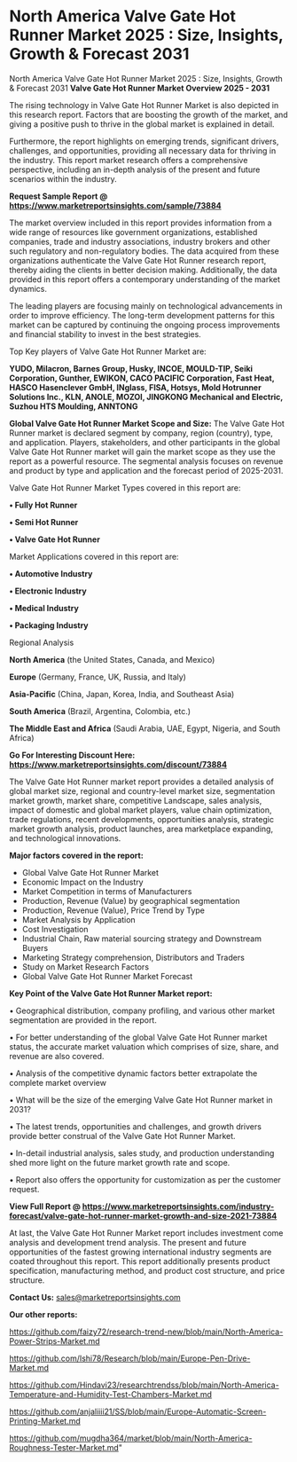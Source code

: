 # North America Valve Gate Hot Runner Market 2025 : Size, Insights, Growth & Forecast 2031
North America Valve Gate Hot Runner Market 2025 : Size, Insights, Growth & Forecast 2031
<Strong> Valve Gate Hot Runner Market Overview 2025 - 2031</strong>

The rising technology in Valve Gate Hot Runner Market is also depicted in this research report. Factors that are boosting the growth of the market, and giving a positive push to thrive in the global market is explained in detail.

Furthermore, the report highlights on emerging trends, significant drivers, challenges, and opportunities, providing all necessary data for thriving in the industry. This report market research offers a comprehensive perspective, including an in-depth analysis of the present and future scenarios within the industry.

<strong>Request Sample Report @ <a href=https://www.marketreportsinsights.com/sample/73884>https://www.marketreportsinsights.com/sample/73884</a></strong>

The market overview included in this report provides information from a wide range of resources like government organizations, established companies, trade and industry associations, industry brokers and other such regulatory and non-regulatory bodies. The data acquired from these organizations authenticate the Valve Gate Hot Runner research report, thereby aiding the clients in better decision making. Additionally, the data provided in this report offers a contemporary understanding of the market dynamics.

The leading players are focusing mainly on technological advancements in order to improve efficiency. The long-term development patterns for this market can be captured by continuing the ongoing process improvements and financial stability to invest in the best strategies.

Top Key players of Valve Gate Hot Runner Market are:

<strong>YUDO, Milacron, Barnes Group, Husky, INCOE, MOULD-TIP, Seiki Corporation, Gunther, EWIKON, CACO PACIFIC Corporation, Fast Heat, HASCO Hasenclever GmbH, INglass, FISA, Hotsys, Mold Hotrunner Solutions Inc., KLN, ANOLE, MOZOI, JINGKONG Mechanical and Electric, Suzhou HTS Moulding, ANNTONG</strong>

<strong><b>Global Valve Gate Hot Runner Market Scope and Size:</b></strong>
The Valve Gate Hot Runner market is declared segment by company, region (country), type, and application. Players, stakeholders, and other participants in the global Valve Gate Hot Runner market will gain the market scope as they use the report as a powerful resource. The segmental analysis focuses on revenue and product by type and application and the forecast period of 2025-2031.

Valve Gate Hot Runner Market Types covered in this report are:

<strong>• Fully Hot Runner

• Semi Hot Runner

• Valve Gate Hot Runner</strong>

Market Applications covered in this report are:

<strong>• Automotive Industry

• Electronic Industry

• Medical Industry

• Packaging Industry</strong> 

Regional Analysis

<strong>North America</strong> (the United States, Canada, and Mexico)

<strong>Europe</strong> (Germany, France, UK, Russia, and Italy)

<strong>Asia-Pacific</strong> (China, Japan, Korea, India, and Southeast Asia)

<strong>South America</strong> (Brazil, Argentina, Colombia, etc.)

<strong>The Middle East and Africa</strong> (Saudi Arabia, UAE, Egypt, Nigeria, and South Africa)

<strong>Go For Interesting Discount Here: <a href=https://www.marketreportsinsights.com/discount/73884>https://www.marketreportsinsights.com/discount/73884</a></strong>

The Valve Gate Hot Runner market report provides a detailed analysis of global market size, regional and country-level market size, segmentation market growth, market share, competitive Landscape, sales analysis, impact of domestic and global market players, value chain optimization, trade regulations, recent developments, opportunities analysis, strategic market growth analysis, product launches, area marketplace expanding, and technological innovations.

<strong><b>Major factors covered in the report:</b></strong>
<ul>
  <li>Global Valve Gate Hot Runner Market </li>
  <li>Economic Impact on the Industry</li>
  <li>Market Competition in terms of Manufacturers</li>
  <li>Production, Revenue (Value) by geographical segmentation</li>
  <li>Production, Revenue (Value), Price Trend by Type</li>
  <li>Market Analysis by Application</li>
  <li>Cost Investigation</li>
  <li>Industrial Chain, Raw material sourcing strategy and Downstream Buyers</li>
  <li>Marketing Strategy comprehension, Distributors and Traders</li>
  <li>Study on Market Research Factors</li>
  <li>Global Valve Gate Hot Runner Market Forecast</li>
</ul>

<strong><b>Key Point of the Valve Gate Hot Runner Market report:</b></strong>

• Geographical distribution, company profiling, and various other market segmentation are provided in the report.

• For better understanding of the global Valve Gate Hot Runner market status, the accurate market valuation which comprises of size, share, and revenue are also covered.

• Analysis of the competitive dynamic factors better extrapolate the complete market overview

• What will be the size of the emerging Valve Gate Hot Runner market in 2031?

• The latest trends, opportunities and challenges, and growth drivers provide better construal of the Valve Gate Hot Runner Market.

• In-detail industrial analysis, sales study, and production understanding shed more light on the future market growth rate and scope.

• Report also offers the opportunity for customization as per the customer request.

<strong><b>View Full Report @ <a href=https://www.marketreportsinsights.com/industry-forecast/valve-gate-hot-runner-market-growth-and-size-2021-73884>https://www.marketreportsinsights.com/industry-forecast/valve-gate-hot-runner-market-growth-and-size-2021-73884</a></b></strong>


At last, the Valve Gate Hot Runner Market report includes investment come analysis and development trend analysis. The present and future opportunities of the fastest growing international industry segments are coated throughout this report. This report additionally presents product specification, manufacturing method, and product cost structure, and price structure.

<strong>Contact Us:</strong>
sales@marketreportsinsights.com

<strong>Our other reports:</strong>

<a href=https://github.com/faizy72/research-trend-new/blob/main/North-America-Power-Strips-Market.md>https://github.com/faizy72/research-trend-new/blob/main/North-America-Power-Strips-Market.md</a>

<a href=https://github.com/Ishi78/Research/blob/main/Europe-Pen-Drive-Market.md>https://github.com/Ishi78/Research/blob/main/Europe-Pen-Drive-Market.md</a>

<a href=https://github.com/Hindavi23/researchtrendss/blob/main/North-America-Temperature-and-Humidity-Test-Chambers-Market.md>https://github.com/Hindavi23/researchtrendss/blob/main/North-America-Temperature-and-Humidity-Test-Chambers-Market.md</a>

<a href=https://github.com/anjaliiii21/SS/blob/main/Europe-Automatic-Screen-Printing-Market.md>https://github.com/anjaliiii21/SS/blob/main/Europe-Automatic-Screen-Printing-Market.md</a>

<a href=https://github.com/mugdha364/market/blob/main/North-America-Roughness-Tester-Market.md>https://github.com/mugdha364/market/blob/main/North-America-Roughness-Tester-Market.md</a>"
